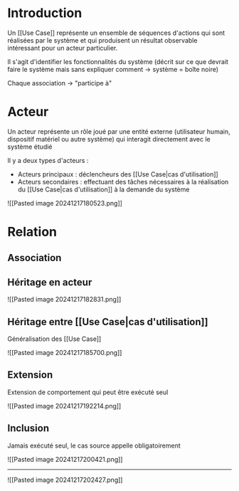 # Introduction

Un [[Use Case]] représente un ensemble de séquences d'actions qui sont réalisées par le système et qui produisent un résultat observable intéressant pour un acteur particulier.

Il s'agit d'identifier les fonctionnalités du système (décrit sur ce que devrait faire le système mais sans expliquer comment -> système = boîte noire)

Chaque association -> "participe à"

# Acteur

Un acteur représente un rôle joué par une entité externe (utilisateur humain, dispositif matériel ou autre système) qui interagit directement avec le système étudié

Il y a deux types d'acteurs :
- Acteurs principaux : déclencheurs des [[Use Case|cas d'utilisation]] 
- Acteurs secondaires : effectuant des tâches nécessaires à la réalisation du [[Use Case|cas d'utilisation]] à la demande du système

![[Pasted image 20241217180523.png]]

# Relation

## Association

## Héritage en acteur

![[Pasted image 20241217182831.png]]

## Héritage entre [[Use Case|cas d'utilisation]]

Généralisation des [[Use Case]]

![[Pasted image 20241217185700.png]]

## Extension 

Extension de comportement qui peut être exécuté seul

![[Pasted image 20241217192214.png]]
## Inclusion

Jamais exécuté seul, le cas source appelle obligatoirement 

![[Pasted image 20241217200421.png]]

--- 

![[Pasted image 20241217202427.png]]
